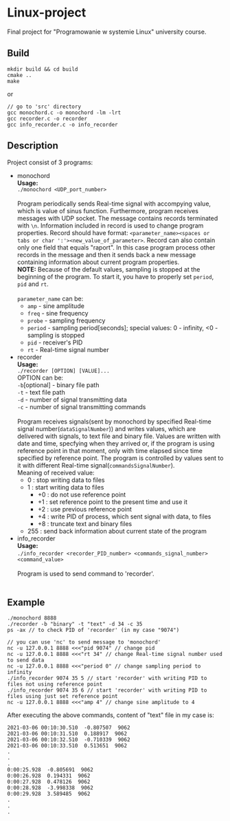 # Linux-project

Final project for "Programowanie w systemie Linux" university course.

## Build

```
mkdir build && cd build
cmake ..
make
```
or
```
// go to 'src' directory
gcc monochord.c -o monochord -lm -lrt
gcc recorder.c -o recorder
gcc info_recorder.c -o info_recorder
```

## Description

Project consist of 3 programs:
* monochord<br/>
**Usage:**<br/>
`./monochord <UDP_port_number>`<br/><br/>
Program periodically sends Real-time signal with accompying value, which is value of sinus function.
Furthermore, program receives messages with UDP socket. The message contains records terminated with `\n`. Information included in record is used to change program properties. Record should have format: `<parameter_name><spaces or tabs or char ':'><new_value_of_parameter>`. Record can also contain only one field that equals "raport". In this case program process other records in the message and then it sends back a new message containing information about current program properties.<br/>
**NOTE:** Because of the default values, sampling is stopped at the beginning of the program. To start it, you have to properly set `period`, `pid` and `rt`.<br/><br/>
`parameter_name` can be:
  * `amp` - sine amplitude
  * `freq` - sine frequency
  * `probe` - sampling frequency
  * `period` - sampling period[seconds]; special values: 0 - infinity, <0 - sampling is stopped
  * `pid` - receiver's PID
  * `rt` - Real-time signal number
* recorder<br/>
**Usage:**<br/>
`./recorder [OPTION] [VALUE]...`<br/>
OPTION can be:<br/>
`-b`[optional] - binary file path<br/>
`-t` - text file path<br/>
`-d` - number of signal transmitting data<br/>
`-c` - number of signal transmitting commands<br/><br/>
Program receives signals(sent by monochord by specified Real-time signal number(`dataSignalNumber`)) and writes values, which are delivered with signals, to text file and binary file. Values are written with date and time, specfying when they arrived or, if the program is using reference point in that moment, only with time elapsed since time specified by reference point.
The program is controlled by values sent to it with different Real-time signal(`commandsSignalNumber`).<br/>
Meaning of received value:
  * 0 : stop writing data to files
  * 1 : start writing data to files
    * +0 : do not use reference point
    * +1 : set reference point to the present time and use it 
    * +2 : use previous reference point
    * +4 : write PID of process, which sent signal with data, to files
    * +8 : truncate text and binary files
  * 255 : send back information about current state of the program
* info_recorder<br/>
**Usage:**<br/>
`./info_recorder <recorder_PID_number> <commands_signal_number> <command_value>`<br/><br/>
Program is used to send command to 'recorder'.<br/><br/>

## Example
```
./monochord 8888
./recorder -b "binary" -t "text" -d 34 -c 35
ps -ax // to check PID of 'recorder' (in my case "9074")

// you can use 'nc' to send message to 'monochord'
nc -u 127.0.0.1 8888 <<<"pid 9074" // change pid
nc -u 127.0.0.1 8888 <<<"rt 34" // change Real-time signal number used to send data
nc -u 127.0.0.1 8888 <<<"period 0" // change sampling period to infinity
./info_recorder 9074 35 5 // start 'recorder' with writing PID to files not using reference point
./info_recorder 9074 35 6 // start 'recorder' with writing PID to files using just set reference point
nc -u 127.0.0.1 8888 <<<"amp 4" // change sine amplitude to 4
```
After executing the above commands, content of "text" file in my case is:<br/>
```
2021-03-06 00:10:30.510  -0.807507  9062
2021-03-06 00:10:31.510  0.188917  9062
2021-03-06 00:10:32.510  -0.710339  9062
2021-03-06 00:10:33.510  0.513651  9062
.
.
.
0:00:25.928  -0.805691  9062
0:00:26.928  0.194331  9062
0:00:27.928  0.478126  9062
0:00:28.928  -3.998338  9062
0:00:29.928  3.589485  9062
.
.
.
```


